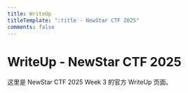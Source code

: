```yaml
---
title: WriteUp
titleTemplate: ":title - NewStar CTF 2025"
comments: false
---
```


# WriteUp - NewStar CTF 2025

这里是 NewStar CTF 2025 Week 3 的官方 WriteUp 页面。
